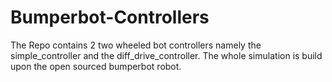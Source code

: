 # Bumperbot-Controllers
The Repo contains 2 two wheeled bot controllers namely the simple_controller and the diff_drive_controller. The whole simulation is build upon the open sourced bumperbot robot.
